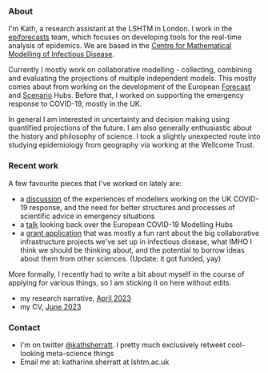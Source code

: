 ### About

I'm Kath, a research assistant at the LSHTM in London. I work in the [epiforecasts](https://epiforecasts.io/) team, which focuses on developing tools for the real-time analysis of epidemics. We are based in the [Centre for Mathematical Modelling of Infectious Disease](https://www.lshtm.ac.uk/research/centres/centre-mathematical-modelling-infectious-diseases). 

Currently I mostly work on collaborative modelling - collecting, combining and evaluating the projections of multiple independent models. This mostly comes about from working on the development of the European [Forecast](https://covid19forecasthub.eu/) and [Scenario](https://covid19scenariohub.eu/) Hubs. Before that, I worked on supporting the emergency response to COVID-19, mostly in the UK.

In general I am interested in uncertainty and decision making using quantified projections of the future. I am also generally enthusiastic about the history and philosophy of science. I took a slightly unexpected route into studying epidemiology from geography via working at the Wellcome Trust.

### Recent work

A few favourite pieces that I've worked on lately are:
- a [discussion](https://www.biorxiv.org/content/10.1101/2023.06.12.544667v1) of the experiences of modellers working on the UK COVID-19 response, and the need for better structures and processes of scientific advice in emergency situations
- a [talk](https://docs.google.com/presentation/d/1c42Lj_6EBD25YdLRGbVKI2DuhmONhAk791Gs--8Daxc/edit#slide=id.g196fd35e525_2_25) looking back over the European COVID-19 Modelling Hubs
- a [grant application](docs/covid19-response-fund-app.md) that was mostly a fun rant about the big collaborative infrastructure projects we've set up in infectious disease, what IMHO I think we should be thinking about, and the potential to borrow ideas about them from other sciences. (Update: it got funded, yay)

More formally, I recently had to write a bit about myself in the course of applying for various things, so I am sticking it on here without edits.
- my research narrative, [April 2023](docs/research-narrative.md)
- my CV, [June 2023](docs/230528-Sherrat-CV.pdf)

### Contact

- I'm on twitter [@kathsherratt](https://twitter.com/kathsherratt). I pretty much exclusively retweet cool-looking meta-science things
- Email me at: katharine.sherratt at lshtm.ac.uk
